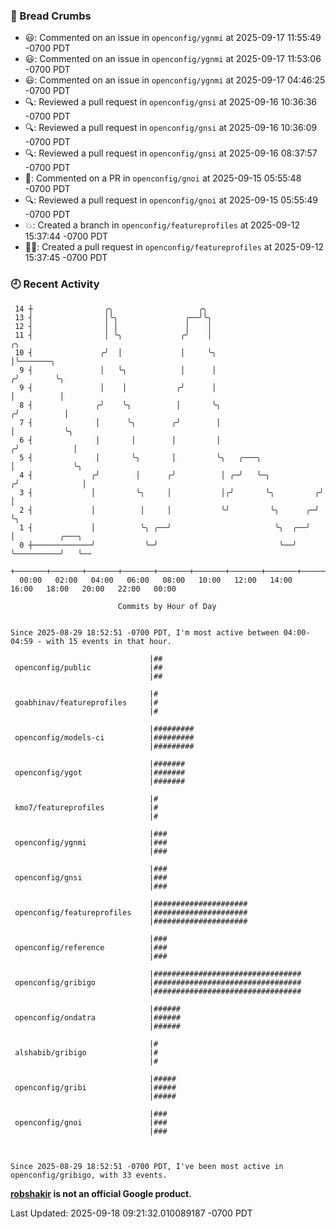 ### 🍞 Bread Crumbs

 * 😃: Commented on an issue in `openconfig/ygnmi` at 2025-09-17 11:55:49 -0700 PDT
 * 😃: Commented on an issue in `openconfig/ygnmi` at 2025-09-17 11:53:06 -0700 PDT
 * 😃: Commented on an issue in `openconfig/ygnmi` at 2025-09-17 04:46:25 -0700 PDT
 * 🔍: Reviewed a pull request in  `openconfig/gnsi` at 2025-09-16 10:36:36 -0700 PDT
 * 🔍: Reviewed a pull request in  `openconfig/gnsi` at 2025-09-16 10:36:09 -0700 PDT
 * 🔍: Reviewed a pull request in  `openconfig/gnsi` at 2025-09-16 08:37:57 -0700 PDT
 * 💬: Commented on a PR in  `openconfig/gnoi` at 2025-09-15 05:55:48 -0700 PDT
 * 🔍: Reviewed a pull request in  `openconfig/gnoi` at 2025-09-15 05:55:49 -0700 PDT
 * 💥: Created a branch in `openconfig/featureprofiles` at 2025-09-12 15:37:44 -0700 PDT
 * ✍🏼: Created a pull request in `openconfig/featureprofiles` at 2025-09-12 15:37:45 -0700 PDT

### 🕘 Recent Activity
```
 14 ┼                ╭╮                   ╭╮
 13 ┤                │╰╮               ╭──╯╰╮
 12 ┤                │ │               │    │
 11 ┤                │ ╰╮             ╭╯    │                            ╭╮
 10 ┤               ╭╯  │             │     ╰╮                           │╰───────╮
  9 ┤               │   ╰╮            │      │                          ╭╯        ╰╮
  9 ┤               │    │           ╭╯      │                          │          │
  8 ┤              ╭╯    ╰╮          │       ╰╮                        ╭╯          │
  7 ┤              │      ╰╮        ╭╯        │                        │           ╰╮
  6 ┤              │       │        │         │                       ╭╯            │
  5 ┤              │       ╰╮       │         ╰╮   ╭───╮              │             ╰╮
  4 ┤             ╭╯        │      ╭╯          │ ╭─╯   ╰─╮           ╭╯              │
  3 ┤             │         ╰╮     │           │╭╯       ╰╮         ╭╯               │
  2 ┤             │          │     │           ╰╯         ╰╮      ╭─╯                ╰╮
  1 ┤             │          ╰╮ ╭──╯                       ╰╮  ╭──╯                   │          ╭───╮
  0 ┼─────────────╯           ╰─╯                           ╰──╯                      ╰──────────╯   ╰──
    +───────+───────+───────+───────+───────+───────+───────+───────+───────+───────+───────+───────+────
  00:00   02:00   04:00   06:00   08:00   10:00   12:00   14:00   16:00   18:00   20:00   22:00   00:00   

						Commits by Hour of Day


Since 2025-08-29 18:52:51 -0700 PDT, I'm most active between 04:00-04:59 - with 15 events in that hour.

```



```
                               |##
 openconfig/public             |##
                               |##

                               |#
 goabhinav/featureprofiles     |#
                               |#

                               |#########
 openconfig/models-ci          |#########
                               |#########

                               |#######
 openconfig/ygot               |#######
                               |#######

                               |#
 kmo7/featureprofiles          |#
                               |#

                               |###
 openconfig/ygnmi              |###
                               |###

                               |###
 openconfig/gnsi               |###
                               |###

                               |#####################
 openconfig/featureprofiles    |#####################
                               |#####################

                               |###
 openconfig/reference          |###
                               |###

                               |#################################
 openconfig/gribigo            |#################################
                               |#################################

                               |######
 openconfig/ondatra            |######
                               |######

                               |#
 alshabib/gribigo              |#
                               |#

                               |#####
 openconfig/gribi              |#####
                               |#####

                               |###
 openconfig/gnoi               |###
                               |###



Since 2025-08-29 18:52:51 -0700 PDT, I've been most active in openconfig/gribigo, with 33 events.

```
**[robshakir](mailto:robjs@google.com) is not an official Google product.**  


Last Updated: 2025-09-18 09:21:32.010089187 -0700 PDT

